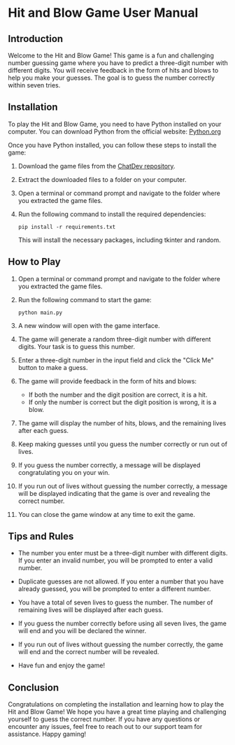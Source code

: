 # Hit and Blow Game User Manual

## Introduction

Welcome to the Hit and Blow Game! This game is a fun and challenging number guessing game where you have to predict a three-digit number with different digits. You will receive feedback in the form of hits and blows to help you make your guesses. The goal is to guess the number correctly within seven tries.

## Installation

To play the Hit and Blow Game, you need to have Python installed on your computer. You can download Python from the official website: [Python.org](https://www.python.org/downloads/)

Once you have Python installed, you can follow these steps to install the game:

1. Download the game files from the [ChatDev repository](https://github.com/ChatDevOrg/Hit-and-Blow-Game).

2. Extract the downloaded files to a folder on your computer.

3. Open a terminal or command prompt and navigate to the folder where you extracted the game files.

4. Run the following command to install the required dependencies:

   ```
   pip install -r requirements.txt
   ```

   This will install the necessary packages, including tkinter and random.

## How to Play

1. Open a terminal or command prompt and navigate to the folder where you extracted the game files.

2. Run the following command to start the game:

   ```
   python main.py
   ```

3. A new window will open with the game interface.

4. The game will generate a random three-digit number with different digits. Your task is to guess this number.

5. Enter a three-digit number in the input field and click the "Click Me" button to make a guess.

6. The game will provide feedback in the form of hits and blows:

   - If both the number and the digit position are correct, it is a hit.
   - If only the number is correct but the digit position is wrong, it is a blow.

7. The game will display the number of hits, blows, and the remaining lives after each guess.

8. Keep making guesses until you guess the number correctly or run out of lives.

9. If you guess the number correctly, a message will be displayed congratulating you on your win.

10. If you run out of lives without guessing the number correctly, a message will be displayed indicating that the game is over and revealing the correct number.

11. You can close the game window at any time to exit the game.

## Tips and Rules

- The number you enter must be a three-digit number with different digits. If you enter an invalid number, you will be prompted to enter a valid number.

- Duplicate guesses are not allowed. If you enter a number that you have already guessed, you will be prompted to enter a different number.

- You have a total of seven lives to guess the number. The number of remaining lives will be displayed after each guess.

- If you guess the number correctly before using all seven lives, the game will end and you will be declared the winner.

- If you run out of lives without guessing the number correctly, the game will end and the correct number will be revealed.

- Have fun and enjoy the game!

## Conclusion

Congratulations on completing the installation and learning how to play the Hit and Blow Game! We hope you have a great time playing and challenging yourself to guess the correct number. If you have any questions or encounter any issues, feel free to reach out to our support team for assistance. Happy gaming!
